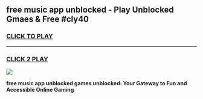 
## free music app unblocked - Play Unblocked Gmaes & Free #cly40
<h3>
<a href="https://news.freeplayer.one?title=free_music_app_unblocked&ref=26F">CLICK TO PLAY</a></h3>
<hr>

<h3>
<a href="https://news.freeplayer.one?title=free_music_app_unblocked&ref=26F">CLICK 2 PLAY</a>
  
</h3>

<a href="https://news.freeplayer.one?title=free_music_app_unblocked&ref=26F/"><img src="https://clearcache.store/games.png"></a>


**free music app unblocked games unblocked: Your Gateway to Fun and Accessible Online Gaming**
